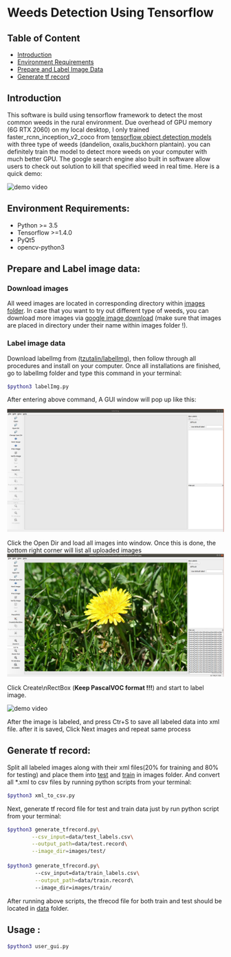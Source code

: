 # Weeds Detection Using Tensorflow
## Table of Content
* [Introduction](#Introduction)
* [Environment Requirements](#Environment-Requirements)
* [Prepare and Label Image Data](#Prepare-and-Label-image-data)
* [Generate tf record](#Generate-tf-record)
## Introduction  
This software is build using tensorflow framework to detect the most common weeds in the rural environment. Due overhead of GPU memory (6G RTX 2060) on my local desktop, I only trained faster_rcnn_inception_v2_coco from [tensorflow object detection models](https://github.com/tensorflow/models/blob/master/research/object_detection/g3doc/detection_model_zoo.md) with three type of weeds (dandelion, oxalis,buckhorn plantain). you can definitely train the model to detect more weeds on your computer with much better GPU.   The google search engine also built in software allow users to check out solution to kill that specified weed in real time. Here is a quick demo:<br>

![demo video](src/video/demo.gif)
## Environment Requirements:
* Python >= 3.5
* Tensorflow >=1.4.0
* PyQt5
* opencv-python3





## Prepare and Label image data:
### Download images 
All weed images are located in corresponding directory within [images folder](/images). In case that you want to try out different type of weeds, you can download more images via [google image download](https://pypi.org/project/google_images_download/) (make sure that images are placed in directory under their name within images folder !).

### Label image data
 Download labelImg from [(tzutalin/labelImg)](https://github.com/tzutalin/labelImg), then follow through all procedures and install on your computer. Once all installations are finished, go to labelImg folder and type this command in your terminal:<br>
 ```bash
 $python3 labelImg.py
 ```
After entering above command,  A GUI window will pop up like this:<br>

![alt text](src/image/screen1.png)

Click the Open Dir and load all images into window. Once this is done, the bottom right corner will list all uploaded images<br>
![alt text](src/image/screen2.png)

Click Create\nRectBox (<b>Keep PascalVOC format !!!</b>) and start to label image.<br>

![demo video](src/video/demo2.gif)

After the image is labeled, and press Ctr+S to save all labeled data into xml file. after it is saved, Click Next images and repeat same process<br>




## Generate tf record:
 Split all labeled images along with their xml files(20% for training and 80% for testing) and place them into [test](images/) and [train](images/) in images folder. And convert all *.xml to csv files by running python scripts from your terminal:

```bash
$python3 xml_to_csv.py  
```
Next, generate tf record file for test and train data just by run python script from your terminal:
```bash
$python3 generate_tfrecord.py\
        --csv_input=data/test_labels.csv\
        --output_path=data/test.record\
        --image_dir=images/test/

$python3 generate_tfrecord.py\ 
         --csv_input=data/train_labels.csv\
         --output_path=data/train.record\ 
         --image_dir=images/train/
```
After running above scripts, the tfrecod file for both train and test should be located in [data](data/) folder.
## Usage :

```bash
$python3 user_gui.py
```
